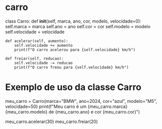 # carro
class Carro:
    def __init__(self, marca, ano, cor, modelo, velocidade=0):
        self.marca = marca
        self.ano = ano
        self.cor = cor
        self.modelo = modelo
        self.velocidade = velocidade

    def acelerar(self, aumento):
        self.velocidade += aumento
        print(f"O carro acelerou para {self.velocidade} km/h")

    def freiar(self, reducao):
        self.velocidade -= reducao
        print(f"O carro freou para {self.velocidade} km/h")

# Exemplo de uso da classe Carro
meu_carro = Carro(marca="BMW", ano=2024, cor="azul", modelo="M5", velocidade=50)
print(f"Meu carro é um {meu_carro.marca} {meu_carro.modelo} de {meu_carro.ano} e cor {meu_carro.cor}")

meu_carro.acelerar(30)
meu_carro.freiar(20)


